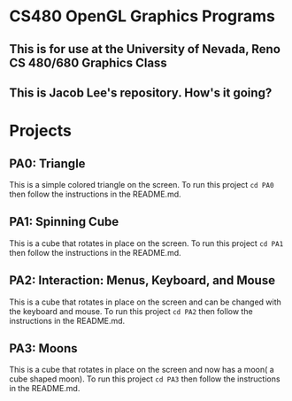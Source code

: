 # CS480 OpenGL Graphics Programs
## This is for use at the University of Nevada, Reno CS 480/680 Graphics Class
## This is Jacob Lee's repository. How's it going?


# Projects

## PA0: Triangle
This is a simple colored triangle on the screen. To run this project ```cd PA0``` then follow the instructions in the README.md.

## PA1: Spinning Cube
This is a cube that rotates in place on the screen. To run this project ```cd PA1``` then follow the instructions in the README.md.

## PA2: Interaction: Menus, Keyboard, and Mouse
This is a cube that rotates in place on the screen and can be changed with the keyboard and mouse. To run this project ```cd PA2``` then follow the instructions in the README.md.

## PA3: Moons
This is a cube that rotates in place on the screen and now has a moon( a cube shaped moon). To run this project ```cd PA3``` then follow the instructions in the README.md.



